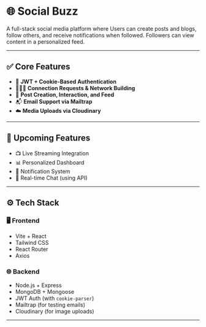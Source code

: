 # 🌐 Social Buzz

A full-stack social media platform where Users can create posts and blogs, follow others, and receive notifications when followed. Followers can view content in a personalized feed.


---

## ✅ Core Features

- 🔐 **JWT + Cookie-Based Authentication**
- 🧑‍🤝‍🧑 **Connection Requests & Network Building**
- 📝 **Post Creation, Interaction, and Feed**
- 📬 **Email Support via Mailtrap**
- ☁️ **Media Uploads via Cloudinary**

---

## 🚧 Upcoming Features

- 📺 Live Streaming Integration  
- 📊 Personalized Dashboard  
- 🔔 Notification System  
- 💬 Real-time Chat (using API)

---

## ⚙️ Tech Stack

### 🖥️ Frontend

- Vite + React
- Tailwind CSS
- React Router
- Axios

### 🌐 Backend

- Node.js + Express
- MongoDB + Mongoose
- JWT Auth (with `cookie-parser`)
- Mailtrap (for testing emails)
- Cloudinary (for image uploads)

---



